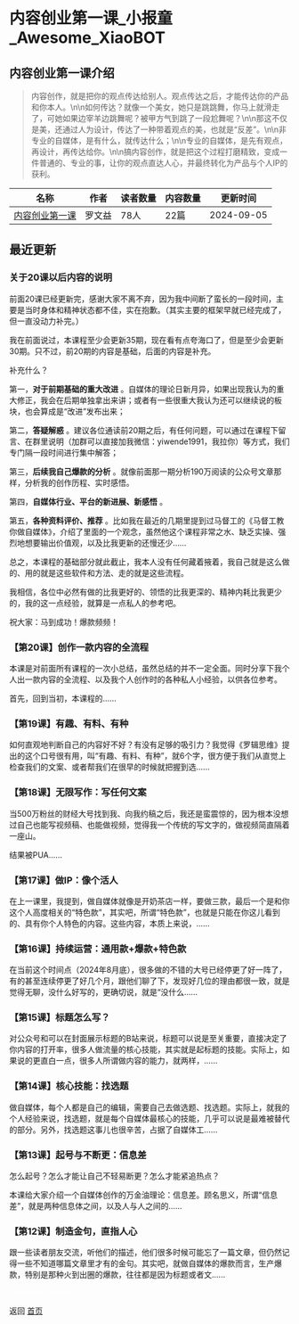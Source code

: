 # 内容创业第一课_小报童_Awesome_XiaoBOT

## 内容创业第一课介绍
> 内容创作，就是把你的观点传达给别人。观点传达之后，才能传达你的产品和你本人。\n\n如何传达？就像一个美女，她只是跳跳舞，你马上就滑走了，可她如果边宰羊边跳舞呢？被甲方气到跳了一段尬舞呢？\n\n那这不仅是美，还通过人为设计，传达了一种带着观点的美，也就是“反差”。\n\n非专业的自媒体，是有什么，就传达什么；\n\n专业的自媒体，是先有观点，再设计，再传达给你。\n\n搞内容创作，就是把这个过程打磨精致，变成一件普通的、专业的事，让你的观点直达人心，并最终转化为产品与个人IP的获利。  
  


|名称|作者|读者数量|内容数量|更新时间|
|---|---|---|---|---|
|[内容创业第一课](https://xiaobot.net/p/luowenyi01?refer=9c3f1c95-a052-465a-9902-f6d75080262a)|罗文益|78人|22篇|2024-09-05|

## 最近更新
### 关于20课以后内容的说明

前面20课已经更新完，感谢大家不离不弃，因为我中间断了蛮长的一段时间，主要是当时身体和精神状态都不佳，实在抱歉。（其实主要的框架早就已经完成了，但一直没动力补完。）

我在前面说过，本课程至少会更新35期，现在看有点夸海口了，但是至少会更新30期。只不过，前20期的内容是基础，后面的内容是补充。

补充什么？

第一，**对于前期基础的重大改进**
。自媒体的理论日新月异，如果出现我认为的重大修正，我会在后期单独拿出来讲；或者有一些很重大我认为还可以继续说的板块，也会算成是“改进”发布出来；

第二，**答疑解惑**
。建议各位通读前20期之后，有任何问题，可以通过在课程下留言、在群里说明（加群可以直接加我微信：yiwende1991，我拉你）等方式，我们专门隔一段时间进行集中解答；

第三，**后续我自己爆款的分析** 。就像前面那一期分析190万阅读的公众号文章那样，分析我的创作历程、实时感悟。

第四，**自媒体行业、平台的新进展、新感悟** 。

第五，**各种资料评价、推荐**
。比如我在最近的几期里提到过马督工的《马督工教你做自媒体》，介绍了里面的一个观念，虽然他这个课程非常之水、缺乏实操、强烈地想要输出价值观，以及比我更新的还慢还少……

总之，本课程的基础部分就此截止，我本人没有任何藏着掖着，我自己就是这么做的、用的就是这些软件和方法、走的就是这些流程。

我相信，各位中必然有做的比我更好的、领悟的比我更深的、精神内耗比我更少的，我的这一点经验，就算是一点私人的参考吧。

祝大家：马到成功！爆款频频！

### 【第20课】创作一款内容的全流程

本课是对前面所有课程的一次小总结，虽然总结的并不一定全面。同时分享下我个人出一款内容的全流程、以及我个人创作时的各种私人小经验，以供各位参考。

首先，回到当初，本课程的......

### 【第19课】有趣、有料、有种

如何直观地判断自己的内容好不好？有没有足够的吸引力？我觉得《罗辑思维》提出的这个口号很有用，叫“有趣、有料、有种”，就6个字，很方便于我们从直觉上检查我们的文案、或者帮我们在很早的时候就把握到选......

### 【第18课】无限写作：写任何文案

当500万粉丝的财经大号找到我、向我约稿之后，我还是蛮震惊的，因为根本没想过自己也能写视频稿、也能做视频，觉得我一个传统的写文字的，做视频简直隔着一座山。

结果被PUA......

### 【第17课】做IP：像个活人

在上一课里，我提到，做自媒体就像是开奶茶店一样，要做三款，最后一个是和你这个人高度相关的“特色款”，其实吧，所谓“特色款”，也就是只能在你这儿看到的、具有你个人特色的内容。这些内容，本质上来说，......

### 【第16课】持续运营：通用款+爆款+特色款

在当前这个时间点（2024年8月底），很多做的不错的大号已经停更了好一阵了，有的甚至连续停更了好几个月，跟他们聊了下，发现好几位的理由都很一致，就是觉得无聊，没什么好写的，更确切说，就是“没什么......

### 【第15课】标题怎么写？

对公众号和可以在封面展示标题的B站来说，标题可以说是至关重要，直接决定了你内容的打开率，很多人做流量的核心技能，其实就是起标题的技能。实际上，如果说的更直白一点，很多人所谓做内容的能力，就两样，......

### 【第14课】核心技能：找选题

做自媒体，每个人都是自己的编辑，需要自己去做选题、找选题。实际上，就我的个人经验来说，找选题，就是每个自媒体最核心的技能，几乎可以说是最难被替代的部分。另外，找选题这事儿也很辛苦，占据了自媒体工......

### 【第13课】起号与不断更：信息差

怎么起号？怎么才能让自己不轻易断更？怎么才能紧追热点？

本课给大家介绍一个自媒体创作的万金油理论：信息差。顾名思义，所谓“信息差”，就是两种信息体之间，以及人与人之间的......

### 【第12课】制造金句，直指人心

跟一些读者朋友交流，听他们的描述，他们很多时候可能忘了一篇文章，但仍然记得一些不知道哪篇文章里才有的金句。其实吧，就做自媒体的爆款而言，生产爆款，特别是那种火到出圈的爆款，往往都是因为标题或者文......


<a href="https://github.com/Reno9527/awesome-xiaobot" style="color: white; text-decoration: none;">awesome-xiaobot</a>

返回 [首页](../README.md)
